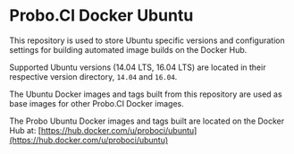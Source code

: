 # Probo.CI Docker Ubuntu

This repository is used to store Ubuntu specific versions and configuration settings for building automated image builds on the Docker Hub.

Supported Ubuntu versions (14.04 LTS, 16.04 LTS) are located in their respective version directory, `14.04` and `16.04`.

The Ubuntu Docker images and tags built from this repository are used as base images for other Probo.CI Docker images.

The Probo Ubuntu Docker images and tags built are located on the Docker Hub at: [https://hub.docker.com/u/proboci/ubuntu](https://hub.docker.com/u/proboci/ubuntu)
